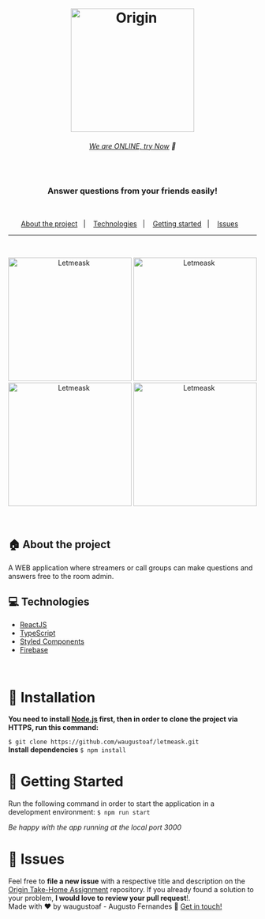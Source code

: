 <h1 align="center">
  <img src="https://i.imgur.com/I5ro0Y0.png" alt="Origin" width="250px">
</h1>

<h6 align="center">

  [We are ONLINE, try Now](https://letmeask-317501.web.app/) :tada:
</h6>
<br>


<h3 align="center">
  Answer questions from your friends easily!
</h3>

<br>

<p align="center">
  <a href="#house-about-the-project">About the project</a>&nbsp;&nbsp;&nbsp;|&nbsp;&nbsp;&nbsp;
  <a href="#computer-technologies">Technologies</a>&nbsp;&nbsp;&nbsp;|&nbsp;&nbsp;&nbsp;
  <a href="#construction_worker-installation">Getting started</a>&nbsp;&nbsp;&nbsp;|&nbsp;&nbsp;&nbsp;
  <a href="#bug-issues">Issues</a>&nbsp;&nbsp;&nbsp;
</p>

<hr>

<br>

<p align="center">
	<img src="https://i.imgur.com/O4maofh.png" width="250px" alt="Letmeask">
	<img src="https://i.imgur.com/zteJhsC.png" width="250px" alt="Letmeask">
	<img src="https://i.imgur.com/qLAoqFY.png" width="250px" alt="Letmeask">
	<img src="https://i.imgur.com/6f1w5Rd.png" width="250px" alt="Letmeask">
</p>

<br>


## :house: About the project

A WEB application where streamers or call groups can make questions and answers free to the room admin.
<br>

## :computer: Technologies

- [ReactJS](https://reactjs.org/)
- [TypeScript](https://www.typescriptlang.org/)
- [Styled Components](https://styled-components.com/)
- [Firebase](https://firebase.google.com/)


<br>

# :construction_worker: Installation

**You need to install [Node.js](https://nodejs.org/en/download/) first, then in order to clone the project via HTTPS, run this command:**

```$ git clone https://github.com/waugustoaf/letmeask.git```
<br>
**Install dependencies**
```$ npm install```
<br>
# :runner: Getting Started
Run the following command in order to start the application in a development environment:
```$ npm run start```

*Be happy with the app running at the local port 3000*
<br>
# :bug: Issues
Feel free to **file a new issue** with a respective title and description on the [Origin Take-Home Assignment](https://github.com/waugustoaf/letmeask/issues) repository. If you already found a solution to your problem, **I would love to review your pull request**!.
<br>
Made with ♥ by waugustoaf - Augusto Fernandes :wave: [Get in touch!](https://www.linkedin.com/in/waugustoaf/)